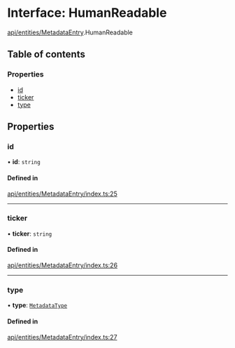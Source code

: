 # Interface: HumanReadable

[api/entities/MetadataEntry](../wiki/api.entities.MetadataEntry).HumanReadable

## Table of contents

### Properties

- [id](../wiki/api.entities.MetadataEntry.HumanReadable#id)
- [ticker](../wiki/api.entities.MetadataEntry.HumanReadable#ticker)
- [type](../wiki/api.entities.MetadataEntry.HumanReadable#type)

## Properties

### id

• **id**: `string`

#### Defined in

[api/entities/MetadataEntry/index.ts:25](https://github.com/PolymeshAssociation/polymesh-sdk/blob/95e180d2/src/api/entities/MetadataEntry/index.ts#L25)

___

### ticker

• **ticker**: `string`

#### Defined in

[api/entities/MetadataEntry/index.ts:26](https://github.com/PolymeshAssociation/polymesh-sdk/blob/95e180d2/src/api/entities/MetadataEntry/index.ts#L26)

___

### type

• **type**: [`MetadataType`](../wiki/api.entities.MetadataEntry.types.MetadataType)

#### Defined in

[api/entities/MetadataEntry/index.ts:27](https://github.com/PolymeshAssociation/polymesh-sdk/blob/95e180d2/src/api/entities/MetadataEntry/index.ts#L27)
